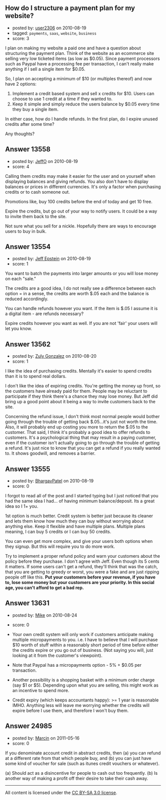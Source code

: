 ## How do I structure a payment plan for my website?

- posted by: [user2306](https://stackexchange.com/users/-1/2306-user2306) on 2010-08-19
- tagged: `payments`, `saas`, `website`, `business`
- score: 3

I plan on making my website a paid one and have a question about structuring the payment plan. Think of the website as an ecommerce site selling very low ticketed items (as low as $0.05). Since payment processors such as Paypal have a processing fee per transaction, I can't really make anything if I sell a single item for $0.05.

So, I plan on accepting a minimum of $10 (or multiples thereof) and now have 2 options:

 1. Implement a credit based system and
    sell x credits for $10. Users can
    choose to use 1 credit at a time if
    they wanted to.
 2. Keep it simple and simply reduce the users balance by $0.05 every
    time they buy a single item.

In either case, how do I handle refunds. In the first plan, do I expire unused credits after some time?

Any thoughts?


## Answer 13558

- posted by: [JeffO](https://stackexchange.com/users/-1/1796-jeffo) on 2010-08-19
- score: 4

Calling them credits may make it easier for the user and on yourself when displaying balances and giving refunds. You also don't have to display balances or prices in different currencies. It's only a factor when purchasing credits or to cash someone out. 

Promotions like, buy 100 credits before the end of today and get 10 free. 

Expire the credits, but go out of your way to notify users. It could be a way to invite them back to the site.

Not sure what you sell for a nickle. Hopefully there are ways to encourage users to buy in bulk. 


## Answer 13554

- posted by: [Jeff Epstein](https://stackexchange.com/users/-1/3666-jeff-epstein) on 2010-08-19
- score: 1

You want to batch the payments into larger amounts or you will lose money on each "sale."

The credits are a good idea, I do not really see a difference between each option = in a sense, the credits are worth $.05 each and the balance is reduced accordingly.

You can handle refunds however you want.  If the item is $.05 I assume it is a digital item - are refunds necessary?

Expire credits however you want as well.  If you are not 'fair' your users will let you know.  


## Answer 13562

- posted by: [Zuly Gonzalez](https://stackexchange.com/users/-1/2692-zuly-gonzalez) on 2010-08-20
- score: 1

I like the idea of purchasing credits. Mentally it's easier to spend credits than it is to spend real dollars.

I don't like the idea of expiring credits. You're getting the money up front, so the customers have already paid for them. People may be reluctant to participate if they think there's a chance they may lose money. But Jeff did bring up a good point about it being a way to invite customers back to the site. 

Concerning the refund issue, I don't think most normal people would bother going through the trouble of getting back $.05...it's just not worth the time. Also, it will probably end up costing you more to return the $.05 to the customer. That said, I think it's probably a good idea to offer refunds to customers. It's a psychological thing that may result in a paying customer, even if the customer isn't actually going to go through the trouble of getting a refund. It's just nice to know that you can get a refund if you really wanted to. It shows goodwill, and removes a barrier.


## Answer 13555

- posted by: [BhargavPatel](https://stackexchange.com/users/-1/3998-bhargavpatel) on 2010-08-19
- score: 0

I forgot to read all of the post and I started typing but I just noticed that you had the same idea I had... of having minimum balance/deposit. Its a great idea so I 1+ you. 

1st option is much better. Credit system is better just because its cleaner and lets them know how much they can buy without worrying about anything else. Keep it flexible and have multiple plans. Multiple plans meaning, I can buy 5 credits or I can buy 50 credits. 

You can even get more complex, and give your users both options when they signup. But this will require you to do more work.

Try to implement a proper refund policy and warn your customers about the policy before they purchase. I don't agree with Jeff. Even though its 5 cents it matters. If some users can't get a refund, they'll think that was the catch, that you are getting to greedy or worst, you were a fake and are just ripping people off like this. **Put your customers before your revenue, if you have to, lose some money but your customers are your priority. In this social age, you can't afford to get a bad rep.**






## Answer 13631

- posted by: [Mike](https://stackexchange.com/users/-1/3475-mike) on 2010-08-24
- score: 0

 - Your own credit system will only work if customers anticipate making multiple micropayments to you. i.e. I have to believe that I will purchase $10 worth of stuff within a reasonably short period of time before either the credits expire or you go out of business. (Not saying you will, just looking at it from the customer's viewpoint).

 - Note that Paypal has a micropayments option - 5% + $0.05 per transaction. 

 - Another possibility is a shopping basket with a minimum order charge (say $1 or $5).  Depending upon what you are selling, this might work as an incentive to spend more. 

 - Credit expiry (which keeps accountants happy): >= 1 year is reasonable IMHO. Anything less will leave me worrying whether the credits will expire before I use them, and therefore I won't buy them.




## Answer 24985

- posted by: [Marcin](https://stackexchange.com/users/-1/8798-marcin) on 2011-05-16
- score: 0

If you denominate account credit in abstract credits, then (a) you can refund at a different rate from that which people buy, and (b) you can just have some kind of voucher for sale (such as itunes credit vouchers or whatever). 

(a) Should act as a disincentive for people to cash out too frequently. (b) Is another way of making a profit off their desire to take their cash away.



---

All content is licensed under the [CC BY-SA 3.0 license](https://creativecommons.org/licenses/by-sa/3.0/).
